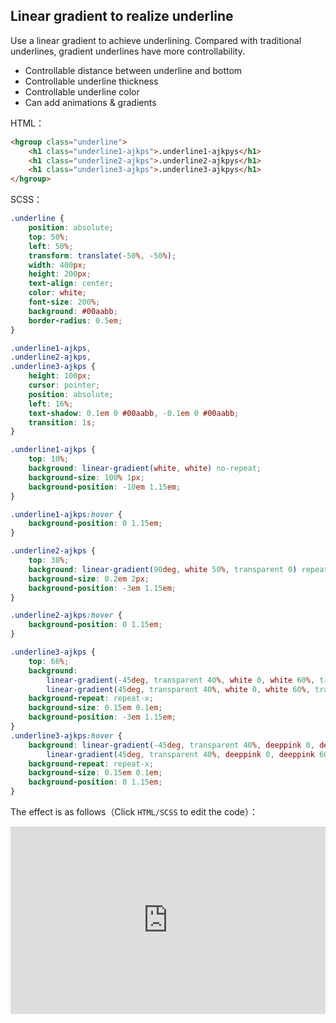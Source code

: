 ## Linear gradient to realize underline

Use a linear gradient to achieve underlining. Compared with traditional underlines, gradient underlines have more controllability.

+ Controllable distance between underline and bottom
+ Controllable underline thickness
+ Controllable underline color
+ Can add animations & gradients

HTML：

```html
<hgroup class="underline">
    <h1 class="underline1-ajkps">.underline1-ajkpys</h1>
    <h1 class="underline2-ajkps">.underline2-ajkpys</h1>
    <h1 class="underline3-ajkps">.underline3-ajkpys</h1>
</hgroup>
```

SCSS：
```scss
.underline {
    position: absolute;
    top: 50%;
    left: 50%;
    transform: translate(-50%, -50%);
    width: 400px;
    height: 200px;
    text-align: center;
    color: white;
    font-size: 200%;
    background: #00aabb;
    border-radius: 0.5em;
}

.underline1-ajkps,
.underline2-ajkps,
.underline3-ajkps {
    height: 100px;
    cursor: pointer;
    position: absolute;
    left: 16%;
    text-shadow: 0.1em 0 #00aabb, -0.1em 0 #00aabb;
    transition: 1s;
}

.underline1-ajkps {
    top: 10%;
    background: linear-gradient(white, white) no-repeat;
    background-size: 100% 1px;
    background-position: -10em 1.15em;
}

.underline1-ajkps:hover {
    background-position: 0 1.15em;
}

.underline2-ajkps {
    top: 38%;
    background: linear-gradient(90deg, white 50%, transparent 0) repeat-x;
    background-size: 0.2em 2px;
    background-position: -3em 1.15em;
}

.underline2-ajkps:hover {
    background-position: 0 1.15em;
}

.underline3-ajkps {
    top: 66%;
    background: 
        linear-gradient(-45deg, transparent 40%, white 0, white 60%, transparent 0) 0 1em,
        linear-gradient(45deg, transparent 40%, white 0, white 60%, transparent 0) 0.1em 1em;
    background-repeat: repeat-x;
    background-size: 0.15em 0.1em;
    background-position: -3em 1.15em;
}
.underline3-ajkps:hover {
    background: linear-gradient(-45deg, transparent 40%, deeppink 0, deeppink 60%, transparent 0) 0 1em,
        linear-gradient(45deg, transparent 40%, deeppink 0, deeppink 60%, transparent 0) 0.1em 1em;
    background-repeat: repeat-x;
    background-size: 0.15em 0.1em;
    background-position: 0 1.15em;
}

```

The effect is as follows（Click `HTML/SCSS` to edit the code）：

<iframe height="300" style="width: 100%;" scrolling="no" title="bg-linear-underline" src="https://codepen.io/dvha/embed/VwqBxOE?default-tab=html%2Cresult" frameborder="no" loading="lazy" allowtransparency="true" allowfullscreen="true">
  See the Pen <a href="https://codepen.io/dvha/pen/VwqBxOE">
  bg-linear-underline</a> by HaDV (<a href="https://codepen.io/dvha">@dvha</a>)
  on <a href="https://codepen.io">CodePen</a>.
</iframe>